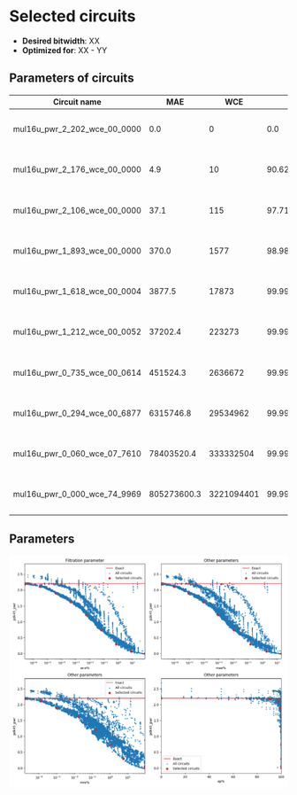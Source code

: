 
Selected circuits
===================
 - **Desired bitwidth**: XX
 - **Optimized for**: XX - YY


Parameters of circuits
----------------------------

| Circuit name | MAE | WCE | EP | MRE | Download |
| --- |  --- | --- | --- | --- | --- | 
| mul16u_pwr_2_202_wce_00_0000 | 0.0 | 0 | 0.0 | 0.0 |  [Verilog generic](mul16u_pwr_2_202_wce_00_0000_gen.v) [Verilog PDK45](mul16u_pwr_2_202_wce_00_0000_pdk45.v)  [C](mul16u_pwr_2_202_wce_00_0000.c) |
| mul16u_pwr_2_176_wce_00_0000 | 4.9 | 10 | 90.625 | 1.54934e-05 |  [Verilog generic](mul16u_pwr_2_176_wce_00_0000_gen.v) [Verilog PDK45](mul16u_pwr_2_176_wce_00_0000_pdk45.v)  [C](mul16u_pwr_2_176_wce_00_0000.c) |
| mul16u_pwr_2_106_wce_00_0000 | 37.1 | 115 | 97.7172851562 | 0.0001256618 |  [Verilog generic](mul16u_pwr_2_106_wce_00_0000_gen.v) [Verilog PDK45](mul16u_pwr_2_106_wce_00_0000_pdk45.v)  [C](mul16u_pwr_2_106_wce_00_0000.c) |
| mul16u_pwr_1_893_wce_00_0000 | 370.0 | 1577 | 98.9883422852 | 0.00090615 |  [Verilog generic](mul16u_pwr_1_893_wce_00_0000_gen.v) [Verilog PDK45](mul16u_pwr_1_893_wce_00_0000_pdk45.v)  [C](mul16u_pwr_1_893_wce_00_0000.c) |
| mul16u_pwr_1_618_wce_00_0004 | 3877.5 | 17873 | 99.9961674213 | 0.0158626914 |  [Verilog generic](mul16u_pwr_1_618_wce_00_0004_gen.v) [Verilog PDK45](mul16u_pwr_1_618_wce_00_0004_pdk45.v)  [C](mul16u_pwr_1_618_wce_00_0004.c) |
| mul16u_pwr_1_212_wce_00_0052 | 37202.4 | 223273 | 99.9986048788 | 0.1513285167 |  [Verilog generic](mul16u_pwr_1_212_wce_00_0052_gen.v) [Verilog PDK45](mul16u_pwr_1_212_wce_00_0052_pdk45.v)  [C](mul16u_pwr_1_212_wce_00_0052.c) |
| mul16u_pwr_0_735_wce_00_0614 | 451524.3 | 2636672 | 99.9993646285 | 1.0362698667 |  [Verilog generic](mul16u_pwr_0_735_wce_00_0614_gen.v) [Verilog PDK45](mul16u_pwr_0_735_wce_00_0614_pdk45.v)  [C](mul16u_pwr_0_735_wce_00_0614.c) |
| mul16u_pwr_0_294_wce_00_6877 | 6315746.8 | 29534962 | 99.9997401377 | 5.4728813234 |  [Verilog generic](mul16u_pwr_0_294_wce_00_6877_gen.v) [Verilog PDK45](mul16u_pwr_0_294_wce_00_6877_pdk45.v)  [C](mul16u_pwr_0_294_wce_00_6877.c) |
| mul16u_pwr_0_060_wce_07_7610 | 78403520.4 | 333332504 | 99.9999261461 | 90.6169355909 |  [Verilog generic](mul16u_pwr_0_060_wce_07_7610_gen.v) [Verilog PDK45](mul16u_pwr_0_060_wce_07_7610_pdk45.v)  [C](mul16u_pwr_0_060_wce_07_7610.c) |
| mul16u_pwr_0_000_wce_74_9969 | 805273600.3 | 3221094401 | 99.9969482422 | 87.9880436608 |  [Verilog generic](mul16u_pwr_0_000_wce_74_9969_gen.v) [Verilog PDK45](mul16u_pwr_0_000_wce_74_9969_pdk45.v)  [C](mul16u_pwr_0_000_wce_74_9969.c) |

Parameters
--------------
![Parameters figure](fig.png)
         